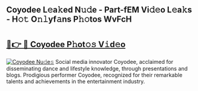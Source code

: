 ## Coyodee L𝚎a𝚔ed N𝚞𝚍e - Part-fEM Vi𝚍𝚎o L𝚎a𝚔s - H𝚘𝚝 O𝚗𝚕yf𝚊ns P𝚑𝚘tos WvFcH

# <h2><a href="http://kf22f1u.oniu.top/?m=Coyodee">🔗👉 🔴 Coyodee P𝚑ot𝚘𝚜 V𝚒d𝚎o</a></h2>

[![Coyodee Nu𝚍e𝚜](https://i.imgur.com/0qMVB7G.gif)](http://kf22f1u.oniu.top/?m=Coyodee)
Social media innovator Coyodee, acclaimed for disseminating dance and lifestyle knowledge, through presentations and blogs. Prodigious performer Coyodee, recognized for their remarkable talents and achievements in the entertainment industry.  
